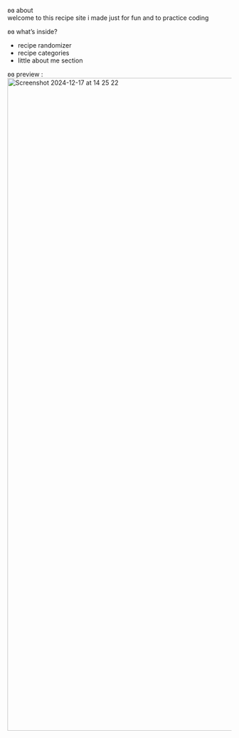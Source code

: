 ʚɞ about  
welcome to this recipe site i made just for fun and to practice coding 

ʚɞ what’s inside? 
- recipe randomizer
- recipe categories
- little about me section

ʚɞ preview : 
<img width="1469" alt="Screenshot 2024-12-17 at 14 25 22" src="https://github.com/user-attachments/assets/c2592706-f622-4386-b950-916679d0d8f4" />
